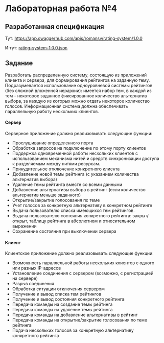 # Лабораторная работа №4

## Разработанная спецификация

Тут: 
https://app.swaggerhub.com/apis/romansv/rating-system/1.0.0

И тут:
[rating-system-1.0.0.json](rating-system-1.0.0.json)

## Задание
Разработать распределенную систему, состоящую из приложений клиента и сервера, для формирования рейтингов на заданную тему. 
Подразумевается использование одноуровневой системы рейтингов (без сложной вложенной иерархии): 
имеется набор тем, в каждой из тем - некоторое заданное фиксированное количество альтернатив выбора, за каждую из которых можно отдать некоторое количество голосов. 
Информационная система должна обеспечивать параллельную работу нескольких клиентов.

#### Сервер

Серверное приложение должно реализовывать следующие функции:

-   Прослушивание определенного порта
-   Обработка запросов на подключение по этому порту клиентов
-   Поддержка одновременной работы нескольких клиентов с использованием механизма нитей и средств синхронизации доступа к разделяемым между нитями ресурсам.
-   Принудительное отключение конкретного клиента
-   Добавление новой темы рейтинга (с указанием количества альтернатив выбора)
-   Удаление темы рейтинга вместе со всеми данными
-   Добавление альтернативы выбора в рейтинг (если количество альтернатив меньше заданного)
-   Открытие/закрытие голосования по теме
-   Учет голосов за конкретную альтернативу в конкретном рейтинге
-   Выдача пользователю списка имеющихся тем рейтингов.
-   Выдача пользователю состояния конкретного рейтинга: закрыт/открыт, таблицу рейтинга в абсолютном и относительном выражении
-   Сохранение состояния при выключении сервера

#### Клиент

Клиентское приложение должно реализовывать следующие функции:

-   Возможность параллельной работы нескольких клиентов с одного или разных IP-адресов
-   Установление соединения с сервером (возможно, с регистрацией на сервере)
-   Разрыв соединения
-   Обработка ситуации отключения сервером
-   Получение и вывод списка тем рейтингов
-   Получение и вывод состояния конкретного рейтинга
-   Передача команды на создание темы рейтинга
-   Передача команды на удаление темы рейтинга
-   Передача команды на добавление альтернативы в рейтинг
-   Передача команды на открытие/закрытие голосования по теме рейтинга
-   Подача нескольких голосов за конкретную альтернативу конкретного рейтинга

